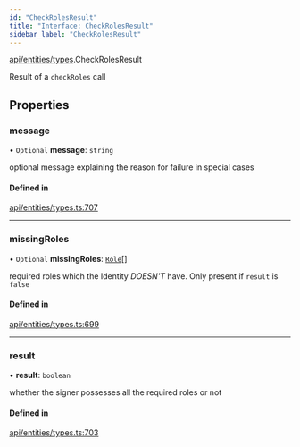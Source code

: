 ```yaml
---
id: "CheckRolesResult"
title: "Interface: CheckRolesResult"
sidebar_label: "CheckRolesResult"
---
```


[api/entities/types](../../../../../modules/API/Entities/Types/Types.md).CheckRolesResult

Result of a `checkRoles` call

## Properties

### message

• `Optional` **message**: `string`

optional message explaining the reason for failure in special cases

#### Defined in

[api/entities/types.ts:707](https://github.com/PolymeshAssociation/polymesh-sdk/blob/c53723bab/src/api/entities/types.ts#L707)

___

### missingRoles

• `Optional` **missingRoles**: [`Role`](../../../../../modules/API/Procedures/Types/Types.md#role)[]

required roles which the Identity *DOESN'T* have. Only present if `result` is `false`

#### Defined in

[api/entities/types.ts:699](https://github.com/PolymeshAssociation/polymesh-sdk/blob/c53723bab/src/api/entities/types.ts#L699)

___

### result

• **result**: `boolean`

whether the signer possesses all the required roles or not

#### Defined in

[api/entities/types.ts:703](https://github.com/PolymeshAssociation/polymesh-sdk/blob/c53723bab/src/api/entities/types.ts#L703)
